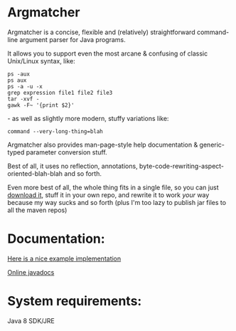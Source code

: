 # Argmatcher

Argmatcher is a concise, flexible and (relatively) straightforward command-line argument parser for Java programs.

It allows you to support even the most arcane & confusing of classic Unix/Linux syntax, like:

    ps -aux
    ps aux
    ps -a -u -x
    grep expression file1 file2 file3
    tar -xvf -
    gawk -F~ '{print $2}'

\- as well as slightly more modern, stuffy variations like:

    command --very-long-thing=blah

Argmatcher also provides man-page-style help documentation & generic-typed parameter conversion stuff.

Best of all, it uses no reflection, annotations, byte-code-rewriting-aspect-oriented-blah-blah and so forth.

Even more best of all, the whole thing fits in a single file, so you can just
[download it](./java/prod/util/Args.java), stuff it in your own repo,
and rewrite it to work _your_ way because my way sucks and so forth (plus
I'm too lazy to publish jar files to all the maven repos)

# Documentation:
[Here is a nice example implementation](./java/test/Sample.java)

[Online javadocs](https://zaboople.github.io/javadoc/argmatcher/)

# System requirements:

Java 8 SDK/JRE
